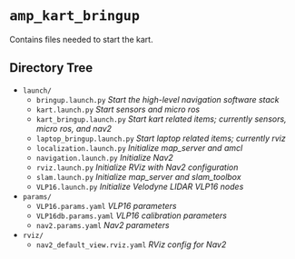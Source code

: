 # `amp_kart_bringup`

Contains files needed to start the kart.

## Directory Tree

- `launch/`
  - `bringup.launch.py` _Start the high-level navigation software stack_
  - `kart.launch.py` _Start sensors and micro ros_
  - `kart_bringup.launch.py` _Start kart related items; currently sensors, micro ros, and nav2_
  - `laptop_bringup.launch.py` _Start laptop related items; currently rviz_
  - `localization.launch.py` _Initialize map_server and amcl_
  - `navigation.launch.py` _Initialize Nav2_
  - `rviz.launch.py` _Initialize RViz with Nav2 configuration_
  - `slam.launch.py` _Initialize map_server and slam_toolbox_
  - `VLP16.launch.py` _Initialize Velodyne LIDAR VLP16 nodes_
- `params/`
  - `VLP16.params.yaml` _VLP16 parameters_
  - `VLP16db.params.yaml` _VLP16 calibration parameters_
  - `nav2.params.yaml` _Nav2 parameters_
- `rviz/`
  - `nav2_default_view.rviz.yaml` _RViz config for Nav2_
